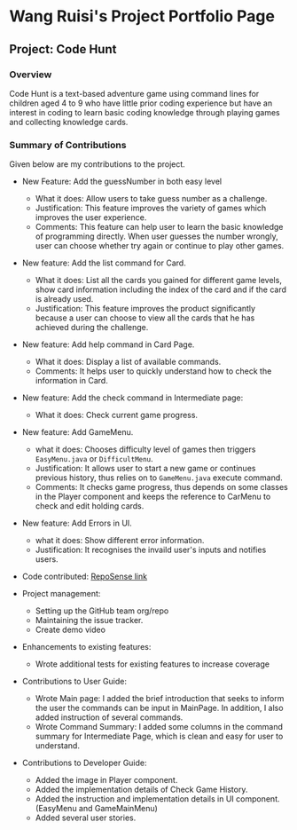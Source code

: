# Wang Ruisi's Project Portfolio Page

## Project: Code Hunt

### Overview
Code Hunt is a text-based adventure game using command lines for children aged
4 to 9 who have little prior coding experience but have an interest in coding
to learn basic coding knowledge through playing games and collecting knowledge cards.

### Summary of Contributions
Given below are my contributions to the project.

* New Feature: Add the guessNumber in both easy level
  * What it does: Allow users to take guess number as a challenge.
  * Justification: This feature improves the variety of games which improves the user experience.
  * Comments: This feature can help user to learn the basic knowledge of programming directly. When user guesses
  the number wrongly, user can choose whether try again or continue to play other games.

* New feature: Add the list command for Card.
  * What it does: List all the cards you gained for different game levels, show card information including the index of the card and if the card is already used.
  * Justification: This feature improves the product significantly because a user can choose to view all the cards that he has achieved during the challenge.

* New feature: Add help command in Card Page.
  * What it does: Display a list of available commands.
  * Comments: It helps user to quickly understand how to check the information in Card.

* New feature: Add the check command in Intermediate page:
  * What it does: Check current game progress.

* New feature: Add GameMenu.
  * what it does: Chooses difficulty level of games then triggers ``EasyMenu.java`` or ``DifficultMenu``.
  * Justification: It allows user to start a new game or continues previous history, thus relies on to  ````GameMenu.java```` execute command.
  * Comments: It checks game progress, thus depends on some classes in the Player component and keeps the reference to CarMenu to check and edit holding cards.

* New feature: Add Errors in UI.
  * what it does: Show different error information.
  * Justification: It recognises the invaild user's inputs and notifies users.

* Code contributed: [RepoSense link](https://nus-cs2113-ay2122s1.github.io/tp-dashboard/?search=&sort=groupTitle&sortWithin=title&timeframe=commit&mergegroup=&groupSelect=groupByRepos&breakdown=true&checkedFileTypes=docs~functional-code~test-code~other&since=2021-09-25&tabOpen=true&tabType=authorship&zFR=false&tabAuthor=oneScotch&tabRepo=AY2122S1-CS2113-T13-3%2Ftp%5Bmaster%5D&authorshipIsMergeGroup=false&authorshipFileTypes=docs~functional-code~test-code~other&authorshipIsBinaryFileTypeChecked=false)

* Project management:
  * Setting up the GitHub team org/repo
  * Maintaining the issue tracker.
  * Create demo video

* Enhancements to existing features:
  * Wrote additional tests for existing features to increase coverage

* Contributions to User Guide:
  * Wrote Main page: I added the brief introduction that seeks to inform the user the commands can be input in MainPage.
  In addition, I also added instruction of several commands.
  * Wrote Command Summary: I added some columns in the command summary for Intermediate Page, which is clean and easy for user to understand.

* Contributions to Developer Guide:
  * Added the image in Player component.
  * Added the implementation details of Check Game History.
  * Added the instruction and implementation details in UI component. (EasyMenu and GameMainMenu)
  * Added several user stories.